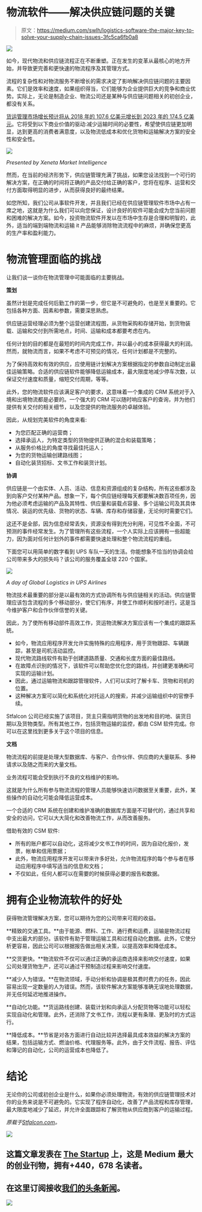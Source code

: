 # 物流软件——解决供应链问题的关键

> 原文：<https://medium.com/swlh/logistics-software-the-major-key-to-solve-your-supply-chain-issues-3fc5ca6fb0a8>

![](img/e1d3fbade936b3f91c6513cae1ec24b6.png)

如今，现代物流和供应链流程正在不断重塑。正在发生的变革从最核心的地方开始，并导致更完善和更快速的物流程序及其管理方式。

流程的复杂性和对物流服务不断增长的需求决定了影响解决供应链问题的主要因素。它们是效率和速度，如果组织得当，它们能够为企业提供巨大的竞争和商业优势。实际上，无论是制造企业、物流公司还是某种与供应链问题相关的初创企业，都没有关系。

[货运管理市场增长预计将从 2018 年的 107.6 亿美元增长到 2023 年的 174.5 亿美元](https://www.researchandmarkets.com/research/r38fm2/global_freight?w=5)。它将受到以下商业价值的驱动:减少运输时间的必要性，希望使供应链更加明显，达到更高的消费者满意度，以及物流低成本和优化货物和运输解决方案的安全性和安全性。

![](img/b0998b02427285148cd9dfdbc6e1b197.png)

*Presented by Xeneta Market Intelligence*

然而，在当前的经济形势下，供应链管理充满了挑战，如果您设法找到一个可行的解决方案，在正确的时间将正确的产品交付给正确的客户，您将在程序、运营和交付方面取得明显的进步，从而获得良好的最终结果。

如您所知，我们公司从事软件开发，并且我们已经在供应链管理软件市场中占有一席之地，这就是为什么我们可以向您保证，设计良好的软件可能会成为您当前问题和困难的解决方案。如今，投资物流软件开发以在市场中生存是合理和明智的，此外，适当的端到端物流和运输 it 产品能够消除物流流程中的麻烦，并确保您更高的生产率和盈利能力。

# 物流管理面临的挑战

让我们谈一谈你在物流管理中可能面临的主要挑战。

**策划**

虽然计划是完成任何后勤工作的第一步，但它是不可避免的，也是至关重要的。它包括各种方面、因素和参数，需要深思熟虑。

供应链运营经理必须为整个运营创建流程图，从货物采购和存储开始，到货物装载、运输和交付到所需地点，时间、运输和成本都要考虑在内。

任何计划的目的都是在最短的时间内完成工作，并以最小的成本获得最大的利润。然而，就物流而言，如果不考虑不可预见的情况，任何计划都是不完整的。

为了保持高效和有效的供应，应使用链计划解决方案根据指定的参数自动制定出最佳运输策略。合适的供应链软件能够降低运输成本，最大限度地减少停车次数，以保证交付速度和质量，缩短交付周期，等等。

此外，您的物流软件应该满足客户的要求，这意味着一个集成的 CRM 系统对于入境和出境物流都是必要的。一个强大的 CRM 可以随时响应客户的查询，并为他们提供有关交付的相关细节，以及您提供的物流服务的卓越体验。

因此，从规划完美软件的角度来看:

*   为您匹配正确的运营商；
*   选择承运人，为特定类型的货物提供正确的混合和装载策略；
*   从服务价格比的角度寻找最佳托运人；
*   为您的货物运输创建路线图；
*   自动化装货招标、文书工作和装货计划。

**协调**

供应链是一个由实体、人员、活动、信息和资源组成的复杂结构，所有这些都涉及到向客户交付某种产品。想象一下，每个供应链经理每天都要解决数百项任务，因为他必须考虑运输的产品及其特性、供应量和装载点容量、多个运输公司及其具体情况、装运的优先级、货物的状态、车辆、库存和存储容量，无论何时需要它们。

这还不是全部，因为信息经常丢失，资源没有得到充分利用，可见性不全面，不可预测的事件经常发生。为了管理所有这些流程，一个人实际上应该拥有一些超能力，因为面对任何计划外的事件都需要快速处理和整个物流流程的重组。

下面您可以用简单的数字看到 UPS 车队一天的生活。你能想象不恰当的协调会给公司带来多大的损失吗？该公司的服务覆盖全球 220 个国家。

![](img/7f052d9effa55d3e4288064cc11c7908.png)

*A day of Global Logistics in UPS Airlines*

物流技术最重要的部分是以最有效的方式协调所有与供应链相关的活动。供应链管理应该包含流程的多个移动部分，使它们有序，并使工作顺利和按时进行。这是当今维护客户和合作伙伴信誉的关键。

因此，为了使所有移动部件高效工作，货运物流解决方案应该有一个集成的跟踪系统。

*   如今，物流应用程序开发允许实施特殊的应用程序，用于货物跟踪、车辆跟踪，甚至是司机活动监控。
*   现代物流路线软件有助于创建道路质量、交通和长度方面的最佳路线。
*   在故障点识别的情况下，该软件可以帮助您优化您的路线，并创建更准确和可实现的运输计划。
*   因此，通过运输物流和跟踪管理软件，人们可以实时了解卡车、货物和司机的位置。
*   这种解决方案可以简化和系统化对托运人的搜索，并减少运输组织中的官僚手续。

Stfalcon 公司已经实施了该项目，货主只需指明货物的出发地和目的地、装货日期以及货物类型。所有其他工作，包括货物运输的监控，都由 CSM 软件完成。你可以在这里找到更多关于这个项目的信息。

**文档**

物流流程的前提是处理大型数据库、与客户、合作伙伴、供应商的大量联系、多种请求以及随之而来的大量文档。

业务流程可能会受到执行不良的文档维护的影响。

这就是为什么所有参与物流流程的管理人员能够快速访问数据至关重要，此外，某些操作的自动化可能会降低运营成本。

一个合适的 CRM 系统在创建和维护准确的数据库方面是不可替代的，通过共享和安全的访问，它可以大大简化和改善物流工作，从而改善服务。

借助有效的 CSM 软件:

*   所有的账户都可以自动化，这将减少文书工作的时间，因为自动化报价，发票，帐单和信用票据；
*   此外，物流应用程序开发可以带来许多好处，允许物流程序的每个参与者在移动应用程序中填写适当的信息和文档；
*   不仅如此，任何人都可以在需要的时候获得必要的报告和数据。

# 拥有企业物流软件的好处

获得物流管理解决方案，您可以期待为您的公司带来可观的收益。

**精致的交通工具。**由于能源、燃料、工作、通行费和运费，运输是物流过程中支出最大的部分。该软件有助于管理运输工具和过程自动化数据。此外，它使分析更容易，因此公司可以根据报告做出相关决策，以提高效率和降低成本。

**交货更快。**物流软件不仅可以通过正确的承运商选择来影响交付速度，如果公司处理货物生产，还可以通过干预制造过程来影响交付速度。

**减少人为错误。**在物流领域，手动分析和协调是极其费时费力的任务，因此容易出现一定数量的人为错误。然而，该软件解决方案能够准确无误地处理数据，并无任何延迟地推进操作。

**自动化功能。**货运路线创建、装载计划和向承运人分配货物等功能可以轻松实现自动化和管理。此外，还消除了文书工作，流程以更有条理、更及时的方式运行。

**降低成本。**节省是对各方面进行自动比较并选择最具成本效益的解决方案的结果，包括运输方式、燃油价格、代理服务等。此外，由于文件流程、报告、评估和簿记的自动化，公司的运营成本也降低了。

# 结论

无论你的公司或初创企业是什么，如果你必须处理物流，有效的供应链管理技术对你的业务来说是不可避免的。它实现了程序自动化，改善了产品流程和库存管理，最大限度地减少了延迟，并允许全面跟踪和了解货物从供应商到客户的运输过程。

*原载于*[*Stfalcon.com*](https://stfalcon.com/en/blog/post/logistics_software_solve_issues)*。*

[![](img/308a8d84fb9b2fab43d66c117fcc4bb4.png)](https://medium.com/swlh)

## 这篇文章发表在 [The Startup](https://medium.com/swlh) 上，这是 Medium 最大的创业刊物，拥有+440，678 名读者。

## 在这里订阅接收[我们的头条新闻](https://growthsupply.com/the-startup-newsletter/)。

[![](img/b0164736ea17a63403e660de5dedf91a.png)](https://medium.com/swlh)